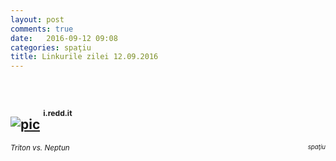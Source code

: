 ```yaml
---
layout: post
comments: true
date:   2016-09-12 09:08
categories: spaţiu
title: Linkurile zilei 12.09.2016
---
```

<br/>

## [![pic](https://i.redd.it/i0kxxgdn2ykx.png)](https://i.redd.it/i0kxxgdn2ykx.png) <sup><sup><sup>i.redd.it</sup></sup></sup>  
<span style="float: left;" ><sup>_Triton vs. Neptun_</sup></span><span style="float: right;" ><sup><sup>_spaţiu_</sup></sup></span>
<br/>
